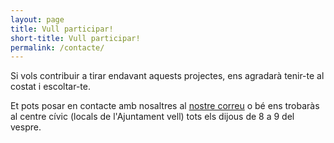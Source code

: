 ```yaml
---
layout: page
title: Vull participar!
short-title: Vull participar!
permalink: /contacte/
---
```


Si vols contribuir a tirar endavant aquests projectes, ens agradarà tenir-te al costat i escoltar-te.

Et pots posar en contacte amb nosaltres al [nostre correu](mailto:sebentransicio@gmail.com) o bé ens trobaràs al centre cívic (locals de l'Ajuntament vell) tots els dijous de 8 a 9 del vespre. 

